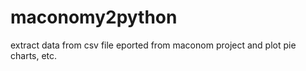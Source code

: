 # maconomy2python
extract data from csv file eported from maconom project and plot pie charts, etc.
